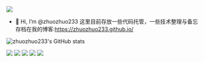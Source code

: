 
![](http://zhuozhuo233.cn:4000/get/@zhuozhuo233.readme)

- 👋 Hi, I’m @zhuozhuo233
这里目前存放一些代码托管，一些技术整理与备忘存档在我的博客:https://zhuozhuo233.github.io/

![zhuozhuo233's GitHub stats](https://github-readme-stats.vercel.app/api?username=zhuozhuo233&theme=default&show_icons=true)

![](https://img.shields.io/badge/-HTML5-E34F26?style=flat-square&logo=html5&logoColor=white)
![](https://img.shields.io/badge/-CSS3-1572B6?style=flat-square&logo=css3)
![](https://img.shields.io/badge/-JavaScript-oringe?style=flat-square&logo=javascript)
![](https://img.shields.io/badge/java-8?style=flat-square&logo=java&logoColor=blue)
![](https://img.shields.io/badge/hadoop-2-red)



<!---
zhuozhuo233/zhuozhuo233 is a ✨ special ✨ repository because its `README.md` (this file) appears on your GitHub profile.
You can click the Preview link to take a look at your changes.
--->
